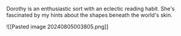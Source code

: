 Dorothy is an enthusiastic sort with an eclectic reading habit. She's fascinated by my hints about the shapes beneath the world's skin.

![[Pasted image 20240805003805.png]]